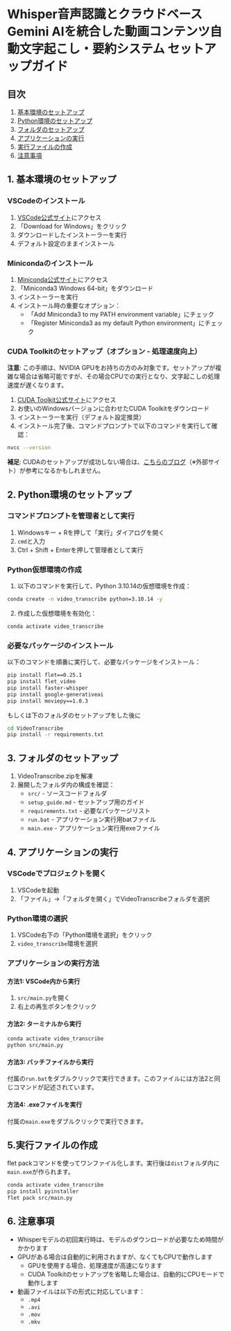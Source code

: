 # Whisper音声認識とクラウドベースGemini AIを統合した動画コンテンツ自動文字起こし・要約システム セットアップガイド

## 目次

1. [基本環境のセットアップ](#1-基本環境のセットアップ)
2. [Python環境のセットアップ](#2-python環境のセットアップ)
3. [フォルダのセットアップ](#3-フォルダのセットアップ)
4. [アプリケーションの実行](#4-アプリケーションの実行)
5. [実行ファイルの作成](#5-実行ファイルの作成)
6. [注意事項](#6-注意事項)

## 1. 基本環境のセットアップ

### VSCodeのインストール

1. [VSCode公式サイト](https://code.visualstudio.com/)にアクセス
2. 「Download for Windows」をクリック
3. ダウンロードしたインストーラーを実行
4. デフォルト設定のままインストール

### Minicondaのインストール

1. [Miniconda公式サイト](https://docs.anaconda.com/miniconda/)にアクセス
2. 「Miniconda3 Windows 64-bit」をダウンロード
3. インストーラーを実行
4. インストール時の重要なオプション：
   - 「Add Miniconda3 to my PATH environment variable」にチェック
   - 「Register Miniconda3 as my default Python environment」にチェック

### CUDA Toolkitのセットアップ（オプション - 処理速度向上）

**注意**: この手順は、NVIDIA GPUをお持ちの方のみ対象です。セットアップが複雑な場合は省略可能ですが、その場合CPUでの実行となり、文字起こしの処理速度が遅くなります。

1. [CUDA Toolkit公式サイト]([https://developer.nvidia.com/cuda-downloads](https://developer.nvidia.com/cuda-11-8-0-download-archive?target_os=Windows))にアクセス
2. お使いのWindowsバージョンに合わせたCUDA Toolkitをダウンロード
3. インストーラーを実行（デフォルト設定推奨）
4. インストール完了後、コマンドプロンプトで以下のコマンドを実行して確認：
```bash
nvcc --version
```

**補足**: CUDAのセットアップが成功しない場合は、[こちらのブログ](https://note.com/hcanadli12345/n/nb8cf59ca2596)（※外部サイト）が参考になるかもしれません。

## 2. Python環境のセットアップ

### コマンドプロンプトを管理者として実行

1. Windowsキー + Rを押して「実行」ダイアログを開く
2. `cmd`と入力
3. Ctrl + Shift + Enterを押して管理者として実行

### Python仮想環境の作成

1. 以下のコマンドを実行して、Python 3.10.14の仮想環境を作成：
```bash
conda create -n video_transcribe python=3.10.14 -y
```

2. 作成した仮想環境を有効化：
```bash
conda activate video_transcribe
```

### 必要なパッケージのインストール

以下のコマンドを順番に実行して、必要なパッケージをインストール：

```bash
pip install flet==0.25.1
pip install flet_video
pip install faster-whisper
pip install google-generativeai
pip install moviepy==1.0.3
```

もしくは下のフォルダのセットアップをした後に

```bash
cd VideoTranscribe
pip install -r requirements.txt
```

## 3. フォルダのセットアップ

1. VideoTranscribe.zipを解凍
2. 展開したフォルダ内の構成を確認：
   - `src/` - ソースコードフォルダ
   - `setup_guide.md` - セットアップ用のガイド
   - `requirements.txt` - 必要なパッケージリスト
   - `run.bat` - アプリケーション実行用batファイル
   - `main.exe` - アプリケーション実行用exeファイル

## 4. アプリケーションの実行

### VSCodeでプロジェクトを開く

1. VSCodeを起動
2. 「ファイル」→「フォルダを開く」でVideoTranscribeフォルダを選択

### Python環境の選択

1. VSCode右下の「Python環境を選択」をクリック
2. `video_transcribe`環境を選択

### アプリケーションの実行方法

#### 方法1: VSCode内から実行
1. `src/main.py`を開く
2. 右上の再生ボタンをクリック

#### 方法2: ターミナルから実行
```bash
conda activate video_transcribe
python src/main.py
```

#### 方法3: バッチファイルから実行
付属の`run.bat`をダブルクリックで実行できます。このファイルには方法2と同じコマンドが記述されています。

#### 方法4: .exeファイルを実行
付属の`main.exe`をダブルクリックで実行できます。

## 5.実行ファイルの作成
flet packコマンドを使ってワンファイル化します。実行後は`dist`フォルダ内に`main.exe`が作られます。
```bash
conda activate video_transcribe
pip install pyinstaller
flet pack src/main.py
```

## 6. 注意事項

- Whisperモデルの初回実行時は、モデルのダウンロードが必要なため時間がかかります
- GPUがある場合は自動的に利用されますが、なくてもCPUで動作します
  - GPUを使用する場合、処理速度が高速になります
  - CUDA Toolkitのセットアップを省略した場合は、自動的にCPUモードで動作します
- 動画ファイルは以下の形式に対応しています：
  - `.mp4`
  - `.avi`
  - `.mov`
  - `.mkv`
